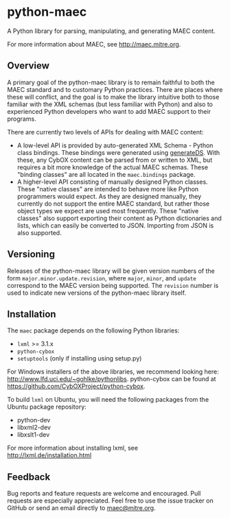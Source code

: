 # python-maec 

A Python library for parsing, manipulating, and generating MAEC content.

For more information about MAEC, see http://maec.mitre.org.


## Overview

A primary goal of the python-maec library is to remain faithful to both the
MAEC standard and to customary Python practices. There are places where these
will conflict, and the goal is to make the library intuitive both to those
familiar with the XML schemas (but less familiar with Python) and also to
experienced Python developers who want to add MAEC support to their programs.

There are currently two levels of APIs for dealing with MAEC content:

- A low-level API is provided by auto-generated XML Schema - Python class
  bindings. These bindings were generated using
  [generateDS](http://www.rexx.com/~dkuhlman/generateDS.html). With these,
  any CybOX content can be parsed from or written to XML, but requires a bit
  more knowledge of the actual MAEC schemas. These "binding classes" are all
  located in the `maec.bindings` package.
- A higher-level API consisting of manually designed Python classes. These
  "native classes" are intended to behave more like Python programmers would
  expect. As they are designed manually, they currently do not support the
  entire MAEC standard, but rather those object types we expect are used most
  frequently. These "native classes" also support exporting their content as
  Python dictionaries and lists, which can easily be converted to JSON.
  Importing from JSON is also supported.


## Versioning

Releases of the python-maec library will be given version numbers of the form
`major.minor.update.revision`, where `major`, `minor`, and `update`
correspond to the MAEC version being supported. The `revision` number is
used to indicate new versions of the python-maec library itself.


## Installation

The `maec` package depends on the following Python libraries:
* `lxml` >= 3.1.x
* `python-cybox`
* `setuptools` (only if installing using setup.py)

For Windows installers of the above libraries, we recommend looking here: http://www.lfd.uci.edu/~gohlke/pythonlibs.
python-cybox can be found at https://github.com/CybOXProject/python-cybox.

To build `lxml` on Ubuntu, you will need the following packages from the
Ubuntu package repository:

* python-dev
* libxml2-dev
* libxslt1-dev

For more information about installing lxml, see
http://lxml.de/installation.html


## Feedback

Bug reports and feature requests are welcome and encouraged. Pull requests are
especially appreciated. Feel free to use the issue tracker on GitHub or send
an email directly to maec@mitre.org.
